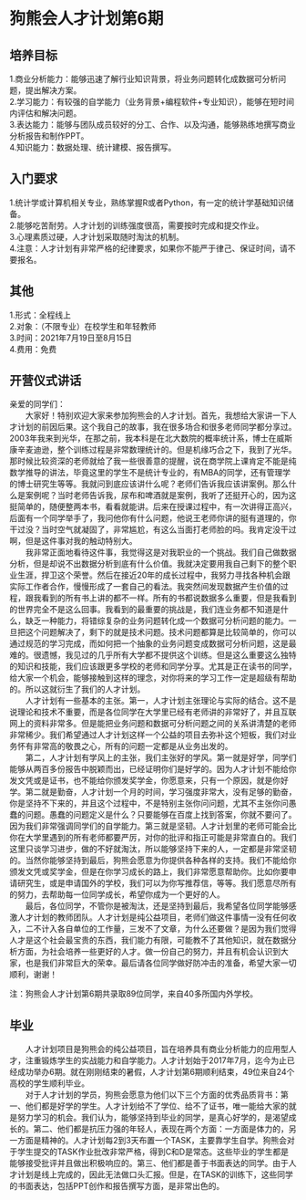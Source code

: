 # 狗熊会人才计划第6期
## 培养目标
1.商业分析能力：能够迅速了解行业知识背景，将业务问题转化成数据可分析问题，提出解决方案。<br>
2.学习能力：有较强的自学能力（业务背景+编程软件+专业知识），能够在短时间内评估和解决问题。<br>
3.表达能力：能够与团队成员较好的分工、合作、以及沟通，能够熟练地撰写商业分析报告和制作PPT。<br>
4.知识能力：数据处理、统计建模、报告撰写。<br>
## 入门要求
1.统计学或计算机相关专业，熟练掌握R或者Python，有一定的统计学基础知识储备。<br>
2.能够吃苦耐劳。人才计划的训练强度很高，需要按时完成和提交作业。<br>
3.心理素质过硬，人才计划采取随时淘汰的机制。<br>
4.注意：人才计划有非常严格的纪律要求，如果你不能严于律己、保证时间，请不要报名。<br>
## 其他
1.形式：全程线上<br>
2.对象：（不限专业）在校学生和年轻教师<br>
3.时间：2021年7月19日至8月15日<br>
4.费用：免费<br>
## 开营仪式讲话
亲爱的同学们：<br>
&emsp;&emsp;大家好！特别欢迎大家来参加狗熊会的人才计划。首先，我想给大家讲一下人才计划的前因后果。这个我自己的故事，我在很多场合和很多老师同学都分享过。2003年我来到光华，在那之前，我本科是在北大数院的概率统计系，博士在威斯康辛麦迪逊，整个训练过程是非常数理统计的。但是机缘巧合之下，我到了光华。那时候比较资深的老师就给了我一些很善意的提醒，说在商学院上课肯定不能是纯数学推导的讲法，毕竟这里的学生不是统计专业的，有MBA的同学，还有管理学的博士研究生等等。我就问到底应该讲什么呢？老师们告诉我应该讲案例。那么什么是案例呢？当时老师告诉我，尿布和啤酒就是案例，我听了还挺开心的，因为这挺简单的，随便整两本书，看看就能讲。后来在授课过程中，有一次讲得正高兴，后面有一个同学举手了，我问他你有什么问题，他说王老师你讲的挺有道理的，你干过没？当时空气就凝固了，非常尴尬，有这么当面打老师脸的吗。我肯定没干过啊，但是这件事对我的触动特别大。<br>
&emsp;&emsp;我非常正面地看待这件事，我觉得这是对我职业的一个挑战。我们自己做数据分析，但是却说不出数据分析到底有什么价值。我就决定要用我自己剩下的整个职业生涯，捍卫这个荣誉。然后在接近20年的成长过程中，我努力寻找各种机会跟实际工作者合作，慢慢形成了一套自己的看法。我突然间发现数据产生价值的过程，跟我看到的所有书上讲的都不一样。所有的书都说数据多么重要，但是我看到的世界完全不是这么回事。我看到的最重要的挑战是，我们连业务都不知道是什么，缺乏一种能力，将错综复杂的业务问题转化成一个数据可分析问题的能力。一旦把这个问题解决了，剩下的就是技术问题。技术问题都算是比较简单的，你可以通过规范的学习完成，而如何把一个抽象的业务问题变成数据可分析问题，这是最难的。很遗憾，我见过的几乎所有大学都不提供这个训练。但是这么重要这么独特的知识和技能，我们应该跟更多学校的老师和同学分享。尤其是正在读书的同学，给大家一个机会，能够接触到这样的理念，对你将来的学习工作一定是超级有帮助的。所以这就衍生了我们的人才计划。<br>
&emsp;&emsp;人才计划有一些基本的主张。第一，人才计划主张理论与实际的结合。这不是说理论和技术不重要，而是各位同学在大学里已经有老师讲的非常好了，并且互联网上的资料非常多。但是能把业务问题和数据可分析问题之间的关系讲清楚的老师非常稀少。我们希望通过人才计划这样一个公益的项目去弥补这个短板，我们对业务怀有非常高的敬畏之心，所有的问题一定都是从业务出发的。<br>
&emsp;&emsp;第二，人才计划有学风上的主张，我们主张好的学风。第一就是好学，同学们能够从两百多份报告中脱颖而出，已经证明你们是好学的。因为人才计划不能给你发文凭或是证书，也不能给你颁发奖学金，你愿意来，只有一个原因，就是你好学。第二就是勤奋，人才计划一个月的时间，学习强度非常大，没有足够的勤奋，你是坚持不下来的，并且这个过程中，不是特别主张你问问题，尤其不主张你问愚蠢的问题。愚蠢的问题定义是什么？只要能够在百度上找到答案，你就不要问了。因为我们非常强调同学们的自学能力。第三就是坚韧。人才计划里的老师可能会比你在大学里遇到的所有老师都要严厉，对你的批评和指正可能是非常直白的。我们这里只谈学习进步，做的不好就淘汰，所以能够坚持下来的人，一定都是非常坚韧的。当然你能够坚持到最后，狗熊会愿意为你提供各种各样的支持。我们不能给你颁发文凭或奖学金，但是在你学习成长的路上，我们非常愿意帮助你。比如你要申请研究生，或是申请国外的学校，我们可以为你写推荐信，等等。我们愿意尽所有的努力，去帮助每一位同学成长，希望你成为一个更好的人。<br>
&emsp;&emsp;最后，各位同学，不管你是被淘汰，还是坚持到最后，我希望各位同学能够感激人才计划的教师团队。人才计划是纯公益项目，老师们做这件事情一没有任何收入，二不计入各自单位的工作量，三发不了文章，为什么还要做？是因为我们觉得人才是这个社会最宝贵的东西，我们能力有限，可能教不了其他知识，就在数据分析方面，为社会培养一些更好的人才。做一份自己的努力，并且有机会认识到大家，也是我们非常巨大的荣幸。最后请各位同学做好防冲击的准备，希望大家一切顺利，谢谢！<br>

注：狗熊会人才计划第6期共录取89位同学，来自40多所国内外学校。

## 毕业
&emsp;&emsp;人才计划项目是狗熊会的纯公益项目，旨在培养具有商业分析能力的应用型人才，注重锻炼学生的实战能力和自学能力。人才计划始于2017年7月，迄今为止已经成功举办6期。就在刚刚结束的暑假，人才计划第6期顺利结束，49位来自24个高校的学生顺利毕业。<br>
&emsp;&emsp;对于人才计划的学员，狗熊会愿意为他们以下三个方面的优秀品质背书：第一、他们都是好学的学生。人才计划给不了学位、给不了证书，唯一能给大家的就是努力学习的机会。我们认为，能够坚持到毕业的同学，是真心好学的，是渴望成长的。第二、他们都是抗压力强的年轻人，表现在两个方面：一方面是体力的，另一方面是精神的。人才计划每2到3天布置一个TASK，主要靠学生自学。狗熊会对于学生提交的TASK作业批改非常严格，得到C和D是常态。这些毕业的学生都是能够接受批评并且做出积极响应的。第三、他们都是善于书面表达的同学。由于人才计划是线上完成的，因此无法做口头汇报。但是，在TASK的训练下，这些同学的书面表达，包括PPT创作和报告撰写方面，是非常出色的。
